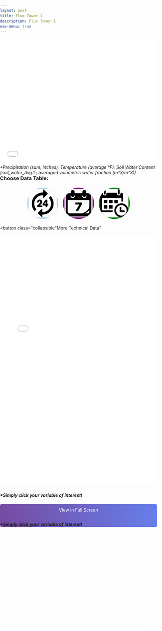 ```yaml
---
layout: post
title: Flux Tower 1
description: Flux Tower 1
nav-menu: true
---
```


<html>
<head>
<style>
    /* ================= Basic Grid Styles ================= */
   body, h2, h3, .grid-container {
    margin: 0;
    padding: 0;
}


    .grid-item {
        position: relative;
        padding-top: 100%;
        overflow: hidden;
        border: none;
    }

    .grid-item a,
    .grid-item img {
        position: absolute;
        top: 0;
        left: 0;
        right: 0;
        bottom: 0;
        border: none;
    }

    .grid-item img {
        width: 100%;
        height: 100%;
        object-fit: cover;
        outline: none;
    }

    .grid-item span {
        font-size: 2rem;
        text-shadow: 2px 2px 4px rgba(0, 0, 0, 0.5);
        z-index: 2;
        font-weight: bold;
    }

    /* ================= Toggle Icons and Labels ================= */
    .toggle-icons {
        display: flex;
        justify-content: center;
        gap: 15px;
        margin: 20px 0;
    }

    .icon {
        width: 100px;
        height: 100px;
        border-radius: 50%;
        cursor: pointer;
        display: flex;
        align-items: center;
        justify-content: center;
        overflow: hidden;
    }

    .icon img {
        width: 90%;
        height: auto;
    }

    .icon-label {
        position: absolute;
        top: 50%;
        left: 50%;
        transform: translate(-50%, -50%);
        width: 100%;
        text-align: center;
        font-size: 14px;
        font-weight: bold;
        color: white;
    }


    .icon-daily { background-color: lightblue; }
    .icon-weekly { background-color: purple; }
    .icon-monthly { background-color: green; }

    /* ================= Collapsible Button and Full-Screen Styles ================= */
    .collapsible {
        background: linear-gradient(to right, #764BA2, #667EEA);
         line-height: 1.5;
        color: white;
        border: none;
        display: block;
        margin: 20px auto;
        padding: 10px;
        width: 50%;
        text-align: center;
        cursor: pointer;
        transition: background-color 0.5s;
    }

    .collapsible:hover { background: linear-gradient(to right, #667EEA, #764BA2); }

    .full-screen-text-container {
        background: linear-gradient(to right, #764BA2, #667EEA);
        border-radius: 5px;
        margin: 20px auto;
        cursor: pointer;
    }

    .full-screen-link {
        display: block;
        padding: 10px;
        color: white;
        text-decoration: none;
        text-align: center;
    }

    .full-screen-link:focus {
    outline: none;
}

    .full-screen-link h4 {
       margin: 0;
       text-align: center;
    }

    .full-screen-link:hover { background-color: rgba(0, 0, 0, 0.2); }

    /* ================= Table Styles ================= */
    .data-table { display: none; }

    table.dataTable {
        background-color: darkgray;
        color: white;
    }

    table.dataTable thead th {
        background-color: gray;
        color: white;
    }

    table.dataTable tbody td { color: white; }

    .view-toggle-button {
        background-color: black;
        color: blue;
        padding: 10px 20px;
        border: none;
        margin: 10px;
        cursor: pointer;
        display: inline-block;
        transition: background-color 0.3s ease;
    }

    .view-toggle-button:hover {
        background-color: #1a1a1a;
        color: deepskyblue;
    }

    /* ================= Media Queries ================= */
    @media (min-width: 768px) {
        .grid-item span {
            font-size: 3rem;
            font-weight: 900;
        }
    }
</style>



<!-- Long Term Data -->
<div class="grid-container">
    <div class="grid-item">
         <div class="container">
            <div class="html-object">
                <iframe width="100%" height="400" frameborder="0" scrolling="no" src="longterm_plots/longterm_daily_plotly_fluxtower1.html">
                </iframe>
                <i>*Precipitation (sum, inches); Temperature (average °F); Soil Water Content (soil_water_Avg.1.; averaged volumetric water fraction (m^3/m^3))</i>
            </div>
        </div>
    </div>
</div>


<!-- Choose Data View -->
<h3>Choose Data Table:</h3>
<div class="toggle-icons">
    <div class="icon icon-daily" data-view="daily">
        <span class="icon-label">Daily</span>
        <img src="images/daily.jpg" alt="Daily Icon">
    </div>
    <div class="icon icon-weekly" data-view="weekly">
        <span class="icon-label">Weekly</span>
        <img src="images/weekly.png" alt="Weekly Icon">
    </div>
    <div class="icon icon-monthly" data-view="monthly">
        <span class="icon-label">Monthly</span>
        <img src="images/monthly.jpg" alt="Monthly Icon">
    </div>
</div>

<!-- More Technical Data -->
<button class="collapsible"More Technical Data"</button>
<div class="content">
    <div class="container">
        <div class="html-object">
            <iframe width="100%" height="800" frameborder="0" scrolling="no" src="longterm_plots/longterm_plotly_fluxtower1.html"></iframe>
            <h4><i>*Simply click your variable of interest!</i></h4>
        </div>
    </div>
    <div class="full-screen-text-container">
        <a href="https://kesondrakey.github.io/longterm_plots/longterm_plotly_fluxtower1.html" class="full-screen-link">View in Full Screen</a>
        <h4><i>*Simply click your variable of interest!</i></h4>
    </div>
</div>


<script>
    // Collapsible Functionality
    var coll = document.getElementsByClassName("collapsible");
    for (let i = 0; i < coll.length; i++) {
        coll[i].addEventListener("click", function() {
            this.classList.toggle("active");
            var content = this.nextElementSibling;
            content.style.display = content.style.display === "block" ? "none" : "block";
        });
    }

   // Data View Toggle
const icons = document.querySelectorAll('.icon');  // target the entire icon container
const tables = document.querySelectorAll('.data-table');

icons.forEach(icon => {
    icon.addEventListener('click', function() {
        const view = this.getAttribute('data-view');

        tables.forEach(table => {
            if (table.getAttribute('data-view') === view) {
                table.style.display = table.style.display === "none" ? "block" : "none";
            } else {
                table.style.display = "none";
            }
        });
    });
});

</script>
</body>
</html>
